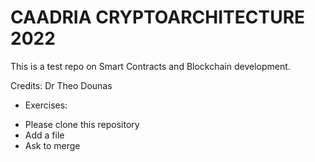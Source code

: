 # CAADRIA CRYPTOARCHITECTURE 2022
This is a test repo on Smart Contracts and Blockchain development. 

Credits: Dr Theo Dounas

* Exercises:
 - Please clone this repository
 - Add a file
 - Ask to merge
